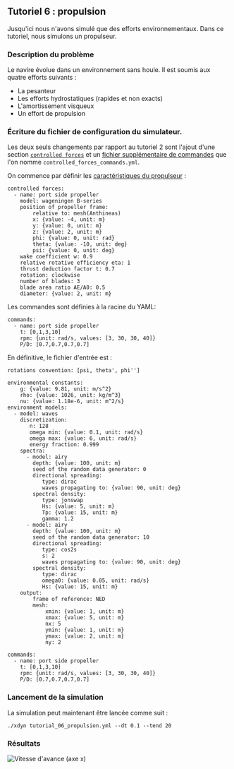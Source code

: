 ## Tutoriel 6 : propulsion

Jusqu'ici nous n'avons simulé que des efforts environnementaux. Dans ce
tutoriel, nous simulons un propulseur.

### Description du problème

Le navire évolue dans un environnement sans houle. Il est soumis aux quatre
efforts suivants :

- La pesanteur
- Les efforts hydrostatiques (rapides et non exacts)
- L'amortissement visqueux
- Un effort de propulsion

### Écriture du fichier de configuration du simulateur.

Les deux seuls changements par rapport au tutoriel 2 sont l'ajout d'une section
[`controlled forces`](#efforts-commandés) et un
[fichier supplémentaire de commandes](#syntaxe-du-fichier-de-commande)
que l'on nomme `controlled_forces_commands.yml`.

On commence par définir les [caractéristiques du propulseur](#efforts-commandés) :

~~~~~~~~~~~~~~~~~~~~~~~~~~~~~~~~~~~~~~~~~~ {.yaml}
controlled forces:
  - name: port side propeller
    model: wageningen B-series
    position of propeller frame:
        relative to: mesh(Anthineas)
        x: {value: -4, unit: m}
        y: {value: 0, unit: m}
        z: {value: 2, unit: m}
        phi: {value: 0, unit: rad}
        theta: {value: -10, unit: deg}
        psi: {value: 0, unit: deg}
    wake coefficient w: 0.9
    relative rotative efficiency eta: 1
    thrust deduction factor t: 0.7
    rotation: clockwise
    number of blades: 3
    blade area ratio AE/A0: 0.5
    diameter: {value: 2, unit: m}
~~~~~~~~~~~~~~~~~~~~~~~~~~~~~~~~~~~~~~~~~~

Les commandes sont définies à la racine du YAML:

~~~~~~~~~~~~~~~~~~~~~~~~~~~~~~~~~~~~~~~~~~ {.yaml}
commands:
  - name: port side propeller
    t: [0,1,3,10]
    rpm: {unit: rad/s, values: [3, 30, 30, 40]}
    P/D: [0.7,0.7,0.7,0.7]
~~~~~~~~~~~~~~~~~~~~~~~~~~~~~~~~~~~~~~~~~~

En définitive, le fichier d'entrée est :

~~~~~~~~~~~~~~~~~~~~~~~~~~~~~~~~~~~~~~~~~~ {.yaml}
rotations convention: [psi, theta', phi'']

environmental constants:
    g: {value: 9.81, unit: m/s^2}
    rho: {value: 1026, unit: kg/m^3}
	nu: {value: 1.18e-6, unit: m^2/s}
environment models:
  - model: waves
    discretization:
       n: 128
       omega min: {value: 0.1, unit: rad/s}
       omega max: {value: 6, unit: rad/s}
       energy fraction: 0.999
    spectra:
      - model: airy
        depth: {value: 100, unit: m}
        seed of the random data generator: 0
        directional spreading:
           type: dirac
           waves propagating to: {value: 90, unit: deg}
        spectral density:
           type: jonswap
           Hs: {value: 5, unit: m}
           Tp: {value: 15, unit: m}
           gamma: 1.2
      - model: airy
        depth: {value: 100, unit: m}
        seed of the random data generator: 10
        directional spreading:
           type: cos2s
           s: 2
           waves propagating to: {value: 90, unit: deg}
        spectral density:
           type: dirac
           omega0: {value: 0.05, unit: rad/s}
           Hs: {value: 15, unit: m}
    output:
        frame of reference: NED
        mesh:
            xmin: {value: 1, unit: m}
            xmax: {value: 5, unit: m}
            nx: 5
            ymin: {value: 1, unit: m}
            ymax: {value: 2, unit: m}
            ny: 2

commands:
  - name: port side propeller
    t: [0,1,3,10]
    rpm: {unit: rad/s, values: [3, 30, 30, 40]}
    P/D: [0.7,0.7,0.7,0.7]
~~~~~~~~~~~~~~~~~~~~~~~~~~~~~~~~~~~~~~~~~~

### Lancement de la simulation

La simulation peut maintenant être lancée comme suit :

~~~~~~~~~~~~~~~~~~~~~~~~~~~~~~~~~~~~~~~~~~ {.bash}
./xdyn tutorial_06_propulsion.yml --dt 0.1 --tend 20
~~~~~~~~~~~~~~~~~~~~~~~~~~~~~~~~~~~~~~~~~~

### Résultats
![Vitesse d'avance (axe x)](images/tutorial_06_propulsion_u.svg)

